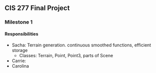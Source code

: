 ## CIS 277 Final Project

### Milestone 1

#### Responsibilities

* Sacha: Terrain generation. continuous smoothed functions, efficient storage
    * Classes: Terrain, Point, Point3, parts of Scene
* Carrie:
* Carolina